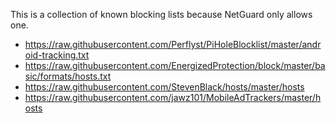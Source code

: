 This is a collection of known blocking lists because NetGuard only allows one.

- https://raw.githubusercontent.com/Perflyst/PiHoleBlocklist/master/android-tracking.txt
- https://raw.githubusercontent.com/EnergizedProtection/block/master/basic/formats/hosts.txt
- https://raw.githubusercontent.com/StevenBlack/hosts/master/hosts
- https://raw.githubusercontent.com/jawz101/MobileAdTrackers/master/hosts
